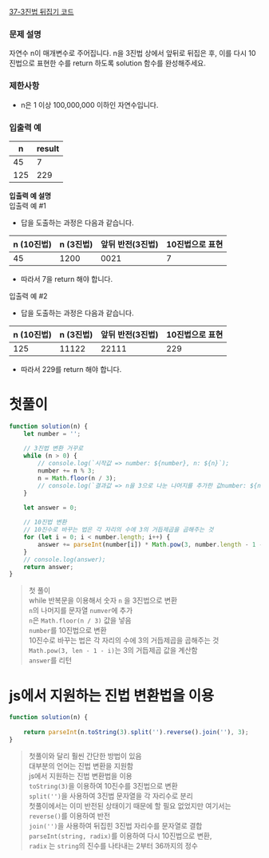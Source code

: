 [37-3진법 뒤집기 코드](../codes/373진법_뒤집기.js)  

### 문제 설명

자연수 n이 매개변수로 주어집니다. n을 3진법 상에서 앞뒤로 뒤집은 후, 이를 다시 10진법으로 표현한 수를 return 하도록 solution 함수를 완성해주세요.



### 제한사항

- n은 1 이상 100,000,000 이하인 자연수입니다.



### 입출력 예

| n | result |
| --- | --- |
| 45 | 7 |
| 125 | 229 |


**입출력 예 설명**  
입출력 예 #1

- 답을 도출하는 과정은 다음과 같습니다.

| n (10진법) | n (3진법) | 앞뒤 반전(3진법) | 10진법으로 표현 |
| --- | --- | --- | --- |
| 45 | 1200 | 0021 | 7 |
- 따라서 7을 return 해야 합니다.

입출력 예 #2

- 답을 도출하는 과정은 다음과 같습니다.

| n (10진법) | n (3진법) | 앞뒤 반전(3진법) | 10진법으로 표현 |
| --- | --- | --- | --- |
| 125 | 11122 | 22111 | 229 |
- 따라서 229를 return 해야 합니다.

# 첫풀이  
```jsx
function solution(n) {
    let number = '';
  
    // 3진법 변환 거꾸로
    while (n > 0) {
        // console.log(`시작값 => number: ${number}, n: ${n}`);
        number += n % 3;
        n = Math.floor(n / 3);
        // console.log(`결과값 => n을 3으로 나눈 나머지를 추가한 값number: ${number}, 몫n: ${n}`);
    }
  
    let answer = 0;

    // 10진법 변환
    // 10진수로 바꾸는 법은 각 자리의 수에 3의 거듭제곱을 곱해주는 것
    for (let i = 0; i < number.length; i++) {
        answer += parseInt(number[i]) * Math.pow(3, number.length - 1 - i);
    }
    // console.log(answer);
    return answer;
}
```
> 첫 풀이  
> while 반복문을 이용해서 숫자 `n` 을 3진법으로 변환  
> `n`의 나머지를 문자열 `numver`에 추가  
> `n`은 `Math.floor(n / 3)` 값을 넣음  
> `number`를 10진법으로 변환  
> 10진수로 바꾸는 법은 각 자리의 수에 3의 거듭제곱을 곱해주는 것  
> `Math.pow(3, len - 1 - i)`는 3의 거듭제곱 값을 계산함  
> `answer`를 리턴  

# js에서 지원하는 진법 변환법을 이용  
```jsx
function solution(n) {
    
    return parseInt(n.toString(3).split('').reverse().join(''), 3);
}
```
> 첫풀이와 달리 훨씬 간단한 방법이 있음  
> 대부분의 언어는 진법 변환을 지원함    
> js에서 지원하는 진법 변환법을 이용  
> `toString(3)`을 이용하여 10진수를 3진법으로 변환  
> `split('')`을 사용하여 3진법 문자열을 각 자리수로 분리  
> 첫풀이에서는 이미 반전된 상태이기 때문에 할 필요 없었지만 여기서는 `reverse()`를 이용하여 반전  
> `join('')`을 사용하여 뒤집힌 3진법 자리수를 문자열로 결합  
> `parseInt(string, radix)`를 이용하여 다시 10진법으로 변환,  
> `radix` 는 `string`의 진수를 나타내는 2부터 36까지의 정수  